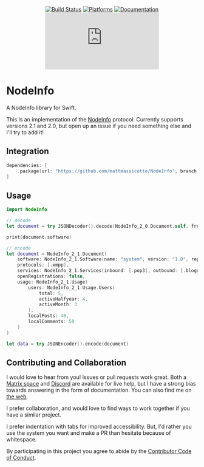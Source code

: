 <div align="center">

[![Build Status][build status badge]][build status]
[![Platforms][platforms badge]][platforms]
[![Documentation][documentation badge]][documentation]
[![Matrix][matrix badge]][matrix]

</div>

# NodeInfo
A NodeInfo library for Swift.

This is an implementation of the [NodeInfo](https://nodeinfo.diaspora.software) protocol. Currently supports versions 2.1 and 2.0, but open up an issue if you need something else and I'll try to add it!

## Integration

```swift
dependencies: [
    .package(url: "https://github.com/mattmassicotte/NodeInfo", branch: "main")
]
```

## Usage

```swift
import NodeInfo

// decode
let document = try JSONDecoder().decode(NodeInfo_2_0.Document.self, from: nodeInfoData)

print(document.software)

// encode
let document = NodeInfo_2_1.Document(
    software: NodeInfo_2_1.Software(name: "system", version: "1.0", repository: "some_repo", homepage: "some_site"),
    protocols: [.xmpp],
    services: NodeInfo_2_1.Services(inbound: [.pop3], outbound: [.blogger]),
    openRegistrations: false,
    usage: NodeInfo_2_1.Usage(
        users: NodeInfo_2_1.Usage.Users(
            total: 5,
            activeHalfyear: 4,
            activeMonth: 3
        ),
        localPosts: 40,
        localComments: 50
    )
)

let data = try JSONEncoder().encode(document)
```

## Contributing and Collaboration

I would love to hear from you! Issues or pull requests work great. Both a [Matrix space][matrix] and [Discord][discord] are available for live help, but I have a strong bias towards answering in the form of documentation. You can also find me on [the web](https://www.massicotte.org).

I prefer collaboration, and would love to find ways to work together if you have a similar project.

I prefer indentation with tabs for improved accessibility. But, I'd rather you use the system you want and make a PR than hesitate because of whitespace.

By participating in this project you agree to abide by the [Contributor Code of Conduct](CODE_OF_CONDUCT.md).

[build status]: https://github.com/mattmassicotte/NodeInfo/actions
[build status badge]: https://github.com/mattmassicotte/NodeInfo/workflows/CI/badge.svg
[platforms]: https://swiftpackageindex.com/mattmassicotte/NodeInfo
[platforms badge]: https://img.shields.io/endpoint?url=https%3A%2F%2Fswiftpackageindex.com%2Fapi%2Fpackages%2Fmattmassicotte%2FNodeInfo%2Fbadge%3Ftype%3Dplatforms
[documentation]: https://swiftpackageindex.com/mattmassicotte/NodeInfo/main/documentation
[documentation badge]: https://img.shields.io/badge/Documentation-DocC-blue
[matrix]: https://matrix.to/#/%23chimehq%3Amatrix.org
[matrix badge]: https://img.shields.io/matrix/chimehq%3Amatrix.org?label=Matrix
[discord]: https://discord.gg/esFpX6sErJ

